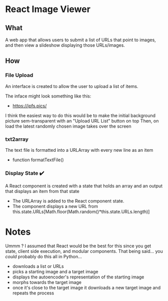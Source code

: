 # React Image Viewer

## What 
A web app that allows users to submit a list of URLs that point to images, and then view a slideshow displaying those URLs/images.

## How 

### File Upload
An interface is created to allow the user to upload a list of items.

The inface might look something like this:
- https://ipfs.pics/

I think the easiest way to do this would be to make the initial background picture sem-transparent with an "Upload URL List" button on top
Then, on load the latest randomly chosen image takes over the screen

### txt2array 
The text file is formatted into a URLArray with every new line as an item
- function formatTextFile() 

### Display State ✔️
A React component is created with a state that holds an array and an output that displays an item from that state 
- The URLArray is added to the React component state. 
- The component displays a new URL from this.state.URLs[Math.floor(Math.random()*this.state.URLs.length)]



# Notes

Ummm ? I assumed that React would be the best for this since you get state, client side execution, and modular components. That being said... you *could* probably do this all in Python... 
- downloads a list or URLs
- picks a starting image and a target image
- displays the autoencoder's representation of the starting image
- morphs towards the target image
- once it's close to the target image it downloads a new target image and repeats the process 
